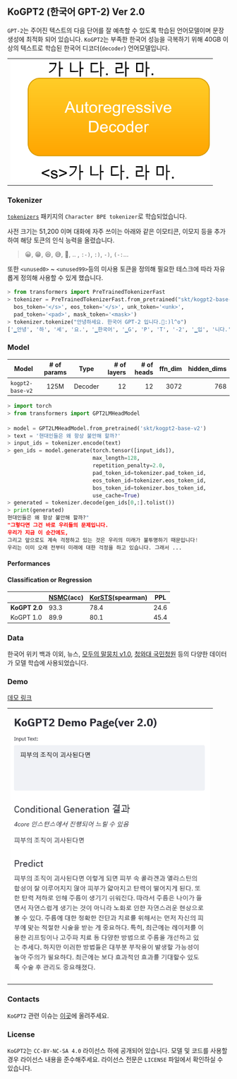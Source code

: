 ## KoGPT2 (한국어 GPT-2) Ver 2.0

`GPT-2`는 주어진 텍스트의 다음 단어를 잘 예측할 수 있도록 학습된 언어모델이며 문장 생성에 최적화 되어 있습니다. `KoGPT2`는 부족한 한국어 성능을 극복하기 위해 40GB 이상의 텍스트로 학습된 한국어 디코더(`decoder`) 언어모델입니다. 

<table><tr><td>
    <center><img src="imgs/gpt2.png" width="452"/></center>
</td></tr>
</table>


### Tokenizer


[`tokenizers`](https://github.com/huggingface/tokenizers) 패키지의 `Character BPE tokenizer`로 학습되었습니다. 

사전 크기는 51,200 이며 대화에 자주 쓰이는 아래와 같은 이모티콘, 이모지 등을 추가하여 해당 토큰의 인식 능력을 올렸습니다. 
> 😀, 😁, 😆, 😅, 🤣, .. , `:-)`, `:)`, `-)`, `(-:`...

또한 `<unused0>` ~ `<unused99>`등의 미사용 토큰을 정의해 필요한 테스크에 따라 자유롭게 정의해 사용할 수 있게 했습니다.

```python
> from transformers import PreTrainedTokenizerFast
> tokenizer = PreTrainedTokenizerFast.from_pretrained("skt/kogpt2-base-v2",
  bos_token='</s>', eos_token='</s>', unk_token='<unk>',
  pad_token='<pad>', mask_token='<mask>') 
> tokenizer.tokenize("안녕하세요. 한국어 GPT-2 입니다.😤:)l^o")
['▁안녕', '하', '세', '요.', '▁한국어', '▁G', 'P', 'T', '-2', '▁입', '니다.', '😤', ':)', 'l^o']
```

### Model

| Model       |  # of params |   Type   | # of layers  | # of heads | ffn_dim | hidden_dims | 
|--------------|:----:|:-------:|--------:|--------:|--------:|--------------:|
| `kogpt2-base-v2` |  125M  |  Decoder |   12     | 12      | 3072    | 768 | 


```python
> import torch
> from transformers import GPT2LMHeadModel

> model = GPT2LMHeadModel.from_pretrained('skt/kogpt2-base-v2')
> text = '현대인들은 왜 항상 불안해 할까?'
> input_ids = tokenizer.encode(text)
> gen_ids = model.generate(torch.tensor([input_ids]),
                           max_length=128,
                           repetition_penalty=2.0,
                           pad_token_id=tokenizer.pad_token_id,
                           eos_token_id=tokenizer.eos_token_id,
                           bos_token_id=tokenizer.bos_token_id,
                           use_cache=True)
> generated = tokenizer.decode(gen_ids[0,:].tolist())
> print(generated)
현대인들은 왜 항상 불안해 할까?"
"그렇다면 그건 바로 우리들의 문제입니다. 
우리가 지금 이 순간에도, 
그리고 앞으로도 계속 걱정하고 있는 것은 우리의 미래가 불투명하기 때문입니다! 
우리는 이미 오래 전부터 미래에 대한 걱정을 하고 있습니다. 그래서 ...
```

#### Performances

#### Classification or Regression

|   |  [NSMC](https://github.com/e9t/nsmc)(acc)  | [KorSTS](https://github.com/kakaobrain/KorNLUDatasets)(spearman) | PPL | 
|---|---|---|---|
| **KoGPT 2.0**  | 93.3  | 78.4  | 24.6  |
| KoGPT 1.0  | 89.9  | 80.1  | 45.4  |


### Data

한국어 위키 백과 이외, 뉴스, [모두의 말뭉치 v1.0](https://corpus.korean.go.kr/), [청와대 국민청원](https://github.com/akngs/petitions) 등의 다양한 데이터가 모델 학습에 사용되었습니다.



### Demo

[데모 링크](http://52.231.69.211:8080/)

<table><tr><td>
    <center><img src="imgs/kogpt2_2.png" width="452"/></center>
</td></tr>
</table>


### Contacts

`KoGPT2` 관련 이슈는 [이곳](https://github.com/SKT-AI/KoGPT2/issues)에 올려주세요.
 

### License

`KoGPT2`는 `CC-BY-NC-SA 4.0` 라이선스 하에 공개되어 있습니다. 모델 및 코드를 사용할 경우 라이선스 내용을 준수해주세요. 라이선스 전문은 `LICENSE` 파일에서 확인하실 수 있습니다.
